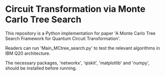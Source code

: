 # Circuit Transformation via Monte Carlo Tree Search
 
This repository is a Python implementation for paper 'A Monte Carlo Tree Search Framework for Quantum Circuit Transformation'.

Readers can run 'Main_MCtree_search.py' to test the relevant algorithms in IBM Q20 architecture.

The necessary packages, 'networkx', 'qiskit', 'matplotlib' and 'numpy', should be installed before running.
